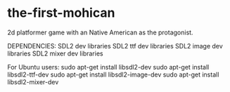 the-first-mohican
=================

2d platformer game with an Native American as the protagonist.

DEPENDENCIES:
SDL2 dev libraries
SDL2 ttf dev libraries
SDL2 image dev libraries
SDL2 mixer dev libraries

For Ubuntu users:
sudo apt-get install libsdl2-dev
sudo apt-get install libsdl2-ttf-dev
sudo apt-get install libsdl2-image-dev
sudo apt-get install libsdl2-mixer-dev
